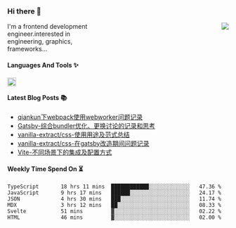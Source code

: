 <!--
**zhaohuanyuu/zhaohuanyuu** is a ✨ _special_ ✨ repository because its `README.md` (this file) appears on your GitHub profile.
-->

### Hi there 👋

<picture>
  <source media="(prefers-color-scheme: dark)" srcset="https://github-readme-stats.vercel.app/api?username=zhaohuanyuu&count_private=true&show_icons=true&theme=city_lights&hide_title=true">
  <img align="right" src="https://github-readme-stats.vercel.app/api?username=zhaohuanyuu&count_private=true&show_icons=true&hide_title=true">
</picture>

<p align="left" style="width:40%">I'm a frontend development engineer.interested in engineering, graphics, frameworks...</p>

#### Languages And Tools ✨

<img align="left" height="20" src="https://skillicons.dev/icons?i=js,ts,nodejs,rust,react,vue,svelte,gatsby,materialui,graphql,nestjs,electron,flutter" />

</br>

#### Latest Blog Posts 📚
<!-- BLOG-POST-LIST:START -->
- [qiankun下webpack使用webworker问题记录](https://auu.zone/post/wp-worker)
- [Gatsby-综合bundler优化、更换讨论的记录和思考](https://auu.zone/post/gatsby-bundler)
- [vanilla-extract/css-使用用途及范式总结](https://auu.zone/post/vanilla-usage)
- [vanilla-extract/css-在gatsby改造期间问题记录](https://auu.zone/post/vanilla-order-conflict)
- [Vite-不同场景下的集成及配置方式](https://auu.zone/post/vite-integrations)
<!-- BLOG-POST-LIST:END -->

#### Weekly Time Spend On ⏳
<!--START_SECTION:waka-->

```text
TypeScript       18 hrs 11 mins  ████████████░░░░░░░░░░░░░   47.36 %
JavaScript       9 hrs 17 mins   ██████░░░░░░░░░░░░░░░░░░░   24.17 %
JSON             4 hrs 30 mins   ███░░░░░░░░░░░░░░░░░░░░░░   11.74 %
MDX              3 hrs 12 mins   ██░░░░░░░░░░░░░░░░░░░░░░░   08.33 %
Svelte           51 mins         ▓░░░░░░░░░░░░░░░░░░░░░░░░   02.22 %
HTML             46 mins         ▓░░░░░░░░░░░░░░░░░░░░░░░░   02.00 %
```

<!--END_SECTION:waka-->

